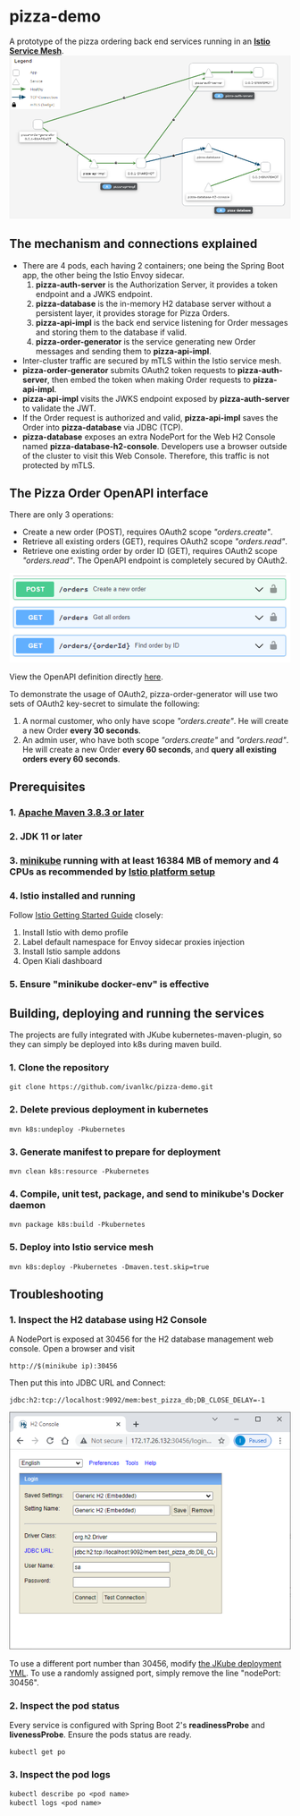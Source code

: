 # pizza-demo
A prototype of the pizza ordering back end services running in an [**Istio Service Mesh**](https://istio.io/).
![The connections seen in Istio dashboard](documentation/KialiDisplay.png)
## The mechanism and connections explained
- There are 4 pods, each having 2 containers; one being the Spring Boot app, the other being the Istio Envoy sidecar.
  1. **pizza-auth-server** is the Authorization Server, it provides a token endpoint and a JWKS endpoint.
  2. **pizza-database** is the in-memory H2 database server without a persistent layer, it provides storage for Pizza Orders.
  3. **pizza-api-impl** is the back end service listening for Order messages and storing them to the database if valid.
  4. **pizza-order-generator** is the service generating new Order messages and sending them to **pizza-api-impl**.
- Inter-cluster traffic are secured by mTLS within the Istio service mesh.
- **pizza-order-generator** submits OAuth2 token requests to **pizza-auth-server**, then embed the token when making Order requests to **pizza-api-impl**.
- **pizza-api-impl** visits the JWKS endpoint exposed by **pizza-auth-server** to validate the JWT.
- If the Order request is authorized and valid, **pizza-api-impl** saves the Order into **pizza-database** via JDBC (TCP).
- **pizza-database** exposes an extra NodePort for the Web H2 Console named **pizza-database-h2-console**. Developers use a browser outside of the cluster to visit this Web Console. Therefore, this traffic is not protected by mTLS.
## The Pizza Order OpenAPI interface
There are only 3 operations:
- Create a new order (POST), requires OAuth2 scope *"orders.create"*.
- Retrieve all existing orders (GET), requires OAuth2 scope *"orders.read"*.
- Retrieve one existing order by order ID (GET), requires OAuth2 scope *"orders.read"*.
The OpenAPI endpoint is completely secured by OAuth2.

![The OpenAPI definition](documentation/OpenAPI.png)

View the OpenAPI definition directly [here](https://editor.swagger.io/?url=https://raw.githubusercontent.com/ivanlkc/pizza-demo/main/pizza-api/src/main/resources/OrderOpenApi.yml).

To demonstrate the usage of OAuth2, pizza-order-generator will use two sets of OAuth2 key-secret to simulate the following:
1. A normal customer, who only have scope *"orders.create"*. He will create a new Order **every 30 seconds**.
2. An admin user, who have both scope *"orders.create"* and *"orders.read"*. He will create a new Order **every 60 seconds**, and **query all existing orders every 60 seconds**.
## Prerequisites
### 1. [Apache Maven 3.8.3 or later](https://maven.apache.org/download.cgi)
### 2. JDK 11 or later
### 3. [minikube](https://minikube.sigs.k8s.io/docs/start/) running with at least 16384 MB of memory and 4 CPUs as recommended by [Istio platform setup](https://istio.io/latest/docs/setup/platform-setup/minikube/)
### 4. Istio installed and running
Follow [Istio Getting Started Guide](https://istio.io/latest/docs/setup/getting-started/) closely:
1. Install Istio with demo profile
2. Label default namespace for Envoy sidecar proxies injection
3. Install Istio sample addons
4. Open Kiali dashboard
### 5. Ensure "minikube docker-env" is effective

## Building, deploying and running the services
The projects are fully integrated with JKube kubernetes-maven-plugin, so they can simply be deployed into k8s during maven build.
### 1. Clone the repository
```
git clone https://github.com/ivanlkc/pizza-demo.git
```
### 2. Delete previous deployment in kubernetes
```
mvn k8s:undeploy -Pkubernetes
```
### 3. Generate manifest to prepare for deployment
```
mvn clean k8s:resource -Pkubernetes
```
### 4. Compile, unit test, package, and send to minikube's Docker daemon
```
mvn package k8s:build -Pkubernetes
```
### 5. Deploy into Istio service mesh
```
mvn k8s:deploy -Pkubernetes -Dmaven.test.skip=true
```

## Troubleshooting
### 1. Inspect the H2 database using H2 Console
A NodePort is exposed at 30456 for the H2 database management web console.
Open a browser and visit
```
http://$(minikube ip):30456
```
Then put this into JDBC URL and Connect:
```
jdbc:h2:tcp://localhost:9092/mem:best_pizza_db;DB_CLOSE_DELAY=-1
```
![The H2 Web Console](documentation/H2Console.png)

To use a different port number than 30456, modify [the JKube deployment YML](pizza-database/src/main/jkube/pizza-database-h2-console-service.yml).
To use a randomly assigned port, simply remove the line "nodePort: 30456".
### 2. Inspect the pod status
Every service is configured with Spring Boot 2's **readinessProbe** and **livenessProbe**. Ensure the pods status are ready.
```
kubectl get po
```
### 3. Inspect the pod logs
```
kubectl describe po <pod name>
kubectl logs <pod name>
```
